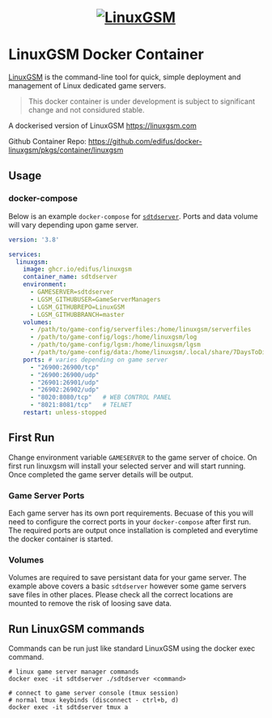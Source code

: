 <h1 align="center">
  <br>
  <a href="https://linuxgsm.com"><img src="https://i.imgur.com/Eoh1jsi.jpg" alt="LinuxGSM"></a>
</h1>

# LinuxGSM Docker Container
[LinuxGSM](https://linuxgsm.com) is the command-line tool for quick, simple deployment and management of Linux dedicated game servers.

> This docker container is under development is subject to significant change and not considured stable.

A dockerised version of LinuxGSM https://linuxgsm.com

Github Container Repo: https://github.com/edifus/docker-linuxgsm/pkgs/container/linuxgsm

## Usage

### docker-compose
Below is an example `docker-compose` for [`sdtdserver`](https://linuxgsm.com/servers/sdtdserver/). Ports and data volume will vary depending upon game server.

``` yaml
version: '3.8'

services:
  linuxgsm:
    image: ghcr.io/edifus/linuxgsm
    container_name: sdtdserver
    environment:
      - GAMESERVER=sdtdserver
      - LGSM_GITHUBUSER=GameServerManagers
      - LGSM_GITHUBREPO=LinuxGSM
      - LGSM_GITHUBBRANCH=master
    volumes:
      - /path/to/game-config/serverfiles:/home/linuxgsm/serverfiles
      - /path/to/game-config/logs:/home/linuxgsm/log
      - /path/to/game-config/lgsm:/home/linuxgsm/lgsm
      - /path/to/game-config/data:/home/linuxgsm/.local/share/7DaysToDie # varies depending on game server
    ports: # varies depending on game server
      - "26900:26900/tcp"
      - "26900:26900/udp"
      - "26901:26901/udp"
      - "26902:26902/udp"
      - "8020:8080/tcp"   # WEB CONTROL PANEL
      - "8021:8081/tcp"   # TELNET
    restart: unless-stopped
```

## First Run
Change environment variable `GAMESERVER` to the game server of choice. On first run linuxgsm will install your selected server and will start running. Once completed the game server details will be output.

### Game Server Ports
Each game server has its own port requirements. Becuase of this you will need to configure the correct ports in your `docker-compose` after first run. The required ports are output once installation is completed and everytime the docker container is started.

### Volumes
Volumes are required to save persistant data for your game server. The example above covers a basic `sdtdserver` however some game servers save files in other places. Please check all the correct locations are mounted to remove the risk of loosing save data.

## Run LinuxGSM commands
Commands can be run just like standard LinuxGSM using the docker exec command.

``` shell
# linux game server manager commands
docker exec -it sdtdserver ./sdtdserver <command>

# connect to game server console (tmux session)
# normal tmux keybinds (disconnect - ctrl+b, d)
docker exec -it sdtdserver tmux a
```


